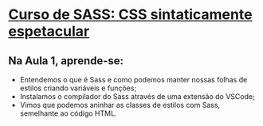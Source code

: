 # [Curso de SASS: CSS sintaticamente espetacular](https://cursos.alura.com.br/course/sass-css-sintaticamente-espetacular)

## Na Aula 1, aprende-se:
* Entendemos o que é Sass e como podemos manter nossas folhas de estilos criando variáveis e funções;
* Instalamos o compilador do Sass através de uma extensão do VSCode;
* Vimos que podemos aninhar as classes de estilos com Sass, semelhante ao código HTML.
